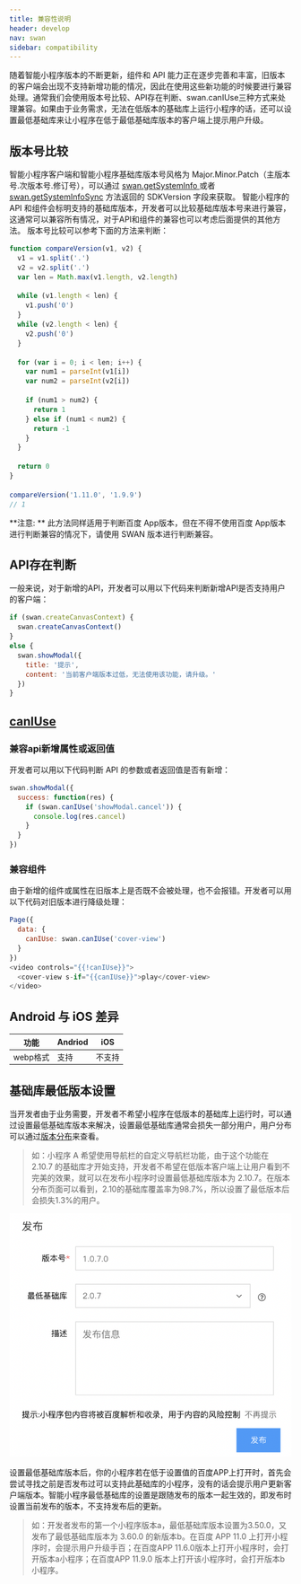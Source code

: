 ```yaml
---
title: 兼容性说明
header: develop
nav: swan
sidebar: compatibility
---
```


随着智能小程序版本的不断更新，组件和 API 能力正在逐步完善和丰富，旧版本的客户端会出现不支持新增功能的情况，因此在使用这些新功能的时候要进行兼容处理。通常我们会使用版本号比较、API存在判断、swan.canIUse三种方式来处理兼容。如果由于业务需求，无法在低版本的基础库上运行小程序的话，还可以设置最低基础库来让小程序在低于最低基础库版本的客户端上提示用户升级。

## 版本号比较 

智能小程序客户端和智能小程序基础库版本号风格为 Major.Minor.Patch（主版本号.次版本号.修订号），可以通过 <a href="http://smartprogram.baidu.com/docs/develop/api/device_sys/#getSystemInfo/">swan.getSystemInfo </a>或者 <a href="http://smartprogram.baidu.com/docs/develop/api/device_sys/#getSystemInfoSync/">swan.getSystemInfoSync</a> 方法返回的 SDKVersion 字段来获取。 智能小程序的 API 和组件会标明支持的基础库版本，开发者可以比较基础库版本号来进行兼容，这通常可以兼容所有情况，对于API和组件的兼容也可以考虑后面提供的其他方法。
版本号比较可以参考下面的方法来判断：

```js
function compareVersion(v1, v2) {
  v1 = v1.split('.')
  v2 = v2.split('.')
  var len = Math.max(v1.length, v2.length)

  while (v1.length < len) {
    v1.push('0')
  }
  while (v2.length < len) {
    v2.push('0')
  }

  for (var i = 0; i < len; i++) {
    var num1 = parseInt(v1[i])
    var num2 = parseInt(v2[i])

    if (num1 > num2) {
      return 1
    } else if (num1 < num2) {
      return -1
    }
  }

  return 0
}

compareVersion('1.11.0', '1.9.9')
// 1
```

**注意: **
此方法同样适用于判断百度 App版本，但在不得不使用百度 App版本进行判断兼容的情况下，请使用 SWAN 版本进行判断兼容。


## API存在判断
一般来说，对于新增的API，开发者可以用以下代码来判断新增API是否支持用户的客户端：
```js
if (swan.createCanvasContext) {
  swan.createCanvasContext()
}
else {
  swan.showModal({
    title: '提示',
    content: '当前客户端版本过低，无法使用该功能，请升级。'
  })
}
```
## [canIUse](http://smartprogram.baidu.com/docs/develop/api/device_sys/#swan-canIUse/)
### 兼容api新增属性或返回值
开发者可以用以下代码判断 API 的参数或者返回值是否有新增：
```js
swan.showModal({
  success: function(res) {
    if (swan.canIUse('showModal.cancel')) {
      console.log(res.cancel)
    }
  }
})
```
### 兼容组件
由于新增的组件或属性在旧版本上是否既不会被处理，也不会报错。开发者可以用以下代码对旧版本进行降级处理：
```js
Page({
  data: {
    canIUse: swan.canIUse('cover-view')
  }
})
<video controls="{{!canIUse}}">
  <cover-view s-if="{{canIUse}}">play</cover-view>
</video>
```
## Android 与 iOS 差异

|功能|Andriod|iOS|
|--|--|--|
|webp格式|支持|不支持|


## 基础库最低版本设置

当开发者由于业务需要，开发者不希望小程序在低版本的基础库上运行时，可以通过设置最低基础库版本来解决，设置最低基础库通常会损失一部分用户，用户分布可以通过[版本分布](https://smartprogram.baidu.com/docs/develop/swan/version/)来查看。
> 如：小程序 A 希望使用导航栏的自定义导航栏功能，由于这个功能在 2.10.7 的基础库才开始支持，开发者不希望在低版本客户端上让用户看到不完美的效果，就可以在发布小程序时设置最低基础库版本为 2.10.7。在版本分布页面可以看到，2.10的基础库覆盖率为98.7%，所以设置了最低版本后会损失1.3%的用户。


![图片](../../../img/min-swan-version.png)

设置最低基础库版本后，你的小程序若在低于设置值的百度APP上打开时，首先会尝试寻找之前是否发布过可以支持此基础库的小程序，没有的话会提示用户更新客户端版本。智能小程序最低基础库的设置是跟随发布的版本一起生效的，即发布时设置当前发布的版本，不支持发布后的更新。 

>如：开发者发布的第一个小程序版本a，最低基础库版本设置为3.50.0，又发布了最低基础库版本为 3.60.0 的新版本b。在百度 APP 11.0 上打开小程序时，会提示用户升级手百；在百度APP 11.6.0版本上打开小程序时，会打开版本a小程序；在百度APP 11.9.0 版本上打开该小程序时，会打开版本b小程序。


